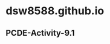 # dsw8588.github.io
## PCDE-Activity-9.1

<a href="https://dsw8588.github.io/PCDE-Activity-9.1"> </a>
